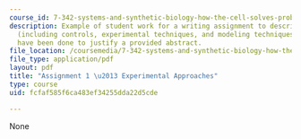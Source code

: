 ```yaml
---
course_id: 7-342-systems-and-synthetic-biology-how-the-cell-solves-problems-fall-2010
description: Example of student work for a writing assignment to describe the experiments
  (including controls, experimental techniques, and modeling techniques) that might
  have been done to justify a provided abstract.
file_location: /coursemedia/7-342-systems-and-synthetic-biology-how-the-cell-solves-problems-fall-2010/fcfaf585f6ca483ef34255dda22d5cde_MIT7_342F10_studntwk_Assn1.pdf
file_type: application/pdf
layout: pdf
title: "Assignment 1 \u2013 Experimental Approaches"
type: course
uid: fcfaf585f6ca483ef34255dda22d5cde

---
```

None